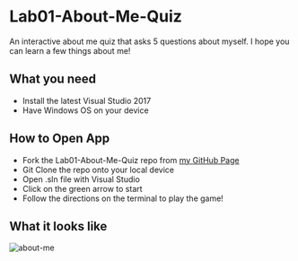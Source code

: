 # Lab01-About-Me-Quiz
An interactive about me quiz that asks 5 questions about myself. I hope you can learn a few things about me!

## What you need
* Install the latest Visual Studio 2017
* Have Windows OS on your device

## How to Open App
* Fork the Lab01-About-Me-Quiz repo from [my GitHub Page](https://github.com/Calamario)
* Git Clone the repo onto your local device
* Open .sln file with Visual Studio
* Click on the green arrow to start
* Follow the directions on the terminal to play the game!

## What it looks like
![about-me](./Lab01-About-Me-Quiz/About-Me-Quiz/About-Me-Quiz/assets/about-me-quiz-visual.PNG)
